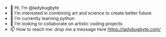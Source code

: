 - 👋 Hi, I’m @ladybugbyte
- 👀 I’m interested in combining art and science to create better future
- 🌱 I’m currently learning python
- 💞️ I’m looking to collaborate on artistic coding projects
- 📫 How to reach me: drop me a message here https://ladybugbyte.com/ 

<!---
ladybugbyte/ladybugbyte is a ✨ special ✨ repository because its `README.md` (this file) appears on your GitHub profile.
You can click the Preview link to take a look at your changes.
--->
